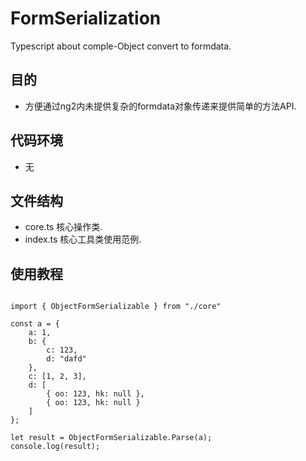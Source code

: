 # FormSerialization
Typescript about comple-Object convert to formdata.

## 目的
* 方便通过ng2内未提供复杂的formdata对象传递来提供简单的方法API.


## 代码环境
* 无

## 文件结构
* core.ts 核心操作类.
* index.ts 核心工具类使用范例.

## 使用教程
<pre>
<code>
import { ObjectFormSerializable } from "./core"

const a = {
    a: 1,
    b: {
        c: 123,
        d: "dafd"
    },
    c: [1, 2, 3],
    d: [
        { oo: 123, hk: null },
        { oo: 123, hk: null }
    ]
};

let result = ObjectFormSerializable.Parse(a);
console.log(result);
</code>
</pre>
